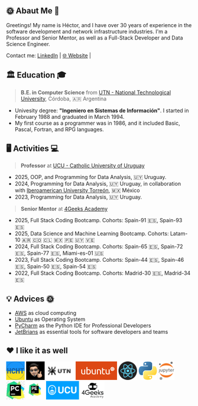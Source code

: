 ## 🌞 Abaut Me 🚀

Greetings! My name is Héctor, and I have over 30 years of experience in the software development and network infrastructure industries. I'm a Professor and Senior Mentor, as well as a Full-Stack Developer and Data Science Engineer.

Contact me: [LinkedIn](https://www.linkedin.com/in/hector-chocobar/) | [🌐 Website](https://chocobar.net) |

## 🏛️ Education 🎓

> **B.E. in Computer Science** from [UTN - National Technological University](https://www.utn.edu.ar/es/), Córdoba, 🇦🇷 Argentina

- Univesity degree: **"Ingeniero en Sistemas de Información"**. I started in February 1988 and graduated in March 1994.
- My first course as a programmer was in 1986, and it included Basic, Pascal, Fortran, and RPG languages.

## 🖥️ Activities 💻

> **Professor** at [UCU - Catholic University of Uruguay](https://ucu.edu.uy)

- 2025, OOP, and Programming for Data Analysis, 🇺🇾 Uruguay.
- 2024, Programming for Data Analysis, 🇺🇾 Uruguay, in collaboration with [Iberoamerican University Torreón](https://www.iberotorreon.mx/), 🇲🇽 México
- 2023, Programming for Data Analysis, 🇺🇾 Uruguay.

> **Senior Mentor** at [4Geeks Academy](https://4geeksacademy.com/)

- 2025, Full Stack Coding Bootcamp. Cohorts: Spain-91 🇪🇸, Spain-93 🇪🇸
- 2025, Data Science and Machine Learning Bootcamp. Cohorts: Latam-10 🇦🇷 🇨🇴 🇨🇱 🇲🇽 🇵🇪 🇺🇾 🇻🇪
- 2024, Full Stack Coding Bootcamp. Cohorts: Spain-65 🇪🇸, Spain-72 🇪🇸, Spain-77 🇪🇸, Miami-es-01 🇺🇸
- 2023, Full Stack Coding Bootcamp. Cohorts: Spain-44 🇪🇸, Spain-46 🇪🇸, Spain-50 🇪🇸, Spain-54 🇪🇸
- 2022, Full Stack Coding Bootcamp. Cohorts: Madrid-30 🇪🇸, Madrid-34 🇪🇸

## 💡 Advices 🌞

- [AWS](https://aws.amazon.com/) as cloud computing
- [Ubuntu](https://ubuntu.com/download/desktop) as Operating System
- [PyCharm](https://www.jetbrains.com/pycharm/download/) as the Python IDE for Professional Developers
- [JetBrians](https://www.jetbrains.com/) as essential tools for software developers and teams


## ❤️ I like it as well

<img src="./img/logo-hcht-uk.jpg"
     width="50" height="50"
     alt="I stand with Ukraine">
<img src="./img/gravatar-hector.png"
     height="50"
     alt="Avatar de Héctor">
<img src="./img/logo-utn.png"
     height="50"
     alt="Universidad Tecnológica Nacional">
<img src="./img/logo-ubuntu.png"
     height="50"
     alt="Logo Ubuntu">
<img src="./img/logo-reactjs.png"
     height="50"
     alt="Logo React">
<img src="./img/logo-python.png"
     height="50"
     alt="Logo Python">
<img src="./img/logo-jupyter.svg"
     height="50"
     alt="Logo Jupyter">
<img src="./img/logo-pycharm.jpeg"
     height="50"
     alt="Logo PyCharm">
<img src="./img/logo-pycharm-edu.jpeg"
     height="50"
     alt="Logo PyCharm">
<img src="./img/logo-ucu.png"
     height="50"
     alt="Logo Catholic University of Uruguay">
<img src="./img/logo-4geeks.png"
     height="50"
     alt="Logo 4Geeks Academy">

